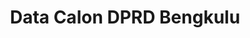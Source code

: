 ---
title: Data Calon DPRD Bengkulu
organization: KPU REPUBLIK INDONESIA
notes: Data Calon DPRD Bengkulu
resources:
  - name: CSV Data Calon DPRD Bengkulu
    url: 'https://github.com/pemiluAPI/pemilu-data/raw/master/calon/2014/dprd_bengkulu/calon-dprd_bengkulu.csv'
    format: csv
category:
  - Calon
maintainer: ''
maintainer_email: ''
---